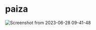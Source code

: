 # paiza
![Screenshot from 2023-06-28 09-41-48](https://github.com/itc-n23017/paiza/assets/131750166/d282c4e2-d63d-4d62-807c-5af346e57a05)


